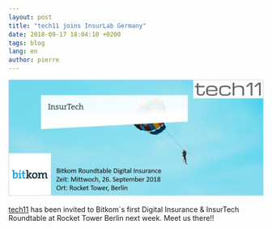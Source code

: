 ```yaml
---
layout: post
title: "tech11 joins InsurLab Germany"
date: 2018-09-17 18:04:10 +0200
tags: blog 
lang: en
author: pierre
---
```

![tech11 at BitKom Insurance Roundtable](/assets/bitkom/bitkom.jpg)

[tech11] has been invited to Bitkom´s first Digital Insurance & InsurTech Roundtable at Rocket Tower Berlin next week. Meet us there!!


[tech11]:   https://tech11.com
